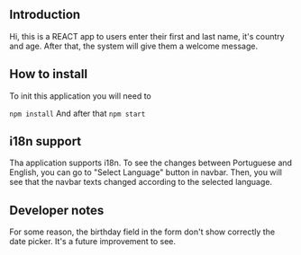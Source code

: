 ## Introduction
Hi, this is a REACT app to users enter their first and last name, it's country and age. After that, the system will give them a welcome message.

## How to install
To init this application you will need to 

`npm install`
And after that
`npm start`

## i18n support 
Tha application supports i18n. To see the changes between Portuguese and English, you can go to "Select Language" button in navbar. 
Then, you will see that the navbar texts changed according to the selected language.

## Developer notes
For some reason, the birthday field in the form don't show correctly the date picker. It's a future improvement to see. 